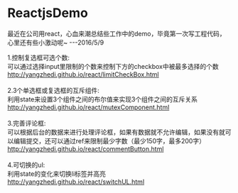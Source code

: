 # ReactjsDemo

最近在公司用react，心血来潮总结些工作中的demo，毕竟第一次写工程代码，心里还有些小激动呢~     ---2016/5/9

1.控制复选框可选个数: <br/>
可以通过选择input里限制的个数来控制下方的checkbox中被最多选择的个数<br/>
http://yangzhedi.github.io/react/limitCheckBox.html <br/><br/>
2.3个单选框或复选框的互斥组件:<br/>
利用state来设置3个组件之间的布尔值来实现3个组件之间的互斥关系<br/>
http://yangzhedi.github.io/react/mutexComponent.html <br/><br/>
3.完善评论框: <br/>
可以根据后台的数据来进行处理评论框，如果有数据就不允许编辑，如果没有就可以编辑提交，还可以通过ref来限制最少字数（最少150字，最多200字）<br/>
http://yangzhedi.github.io/react/commentButton.html<br/><br/>
4.可切换的ul: <br/>
利用state的变化来切换li标签并高亮<br/>
http://yangzhedi.github.io/react/switchUL.html<br/><br/>